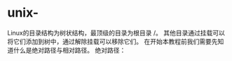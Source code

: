 # unix-
Linux的目录结构为树状结构，最顶级的目录为根目录 /。 其他目录通过挂载可以将它们添加到树中，通过解除挂载可以移除它们。 在开始本教程前我们需要先知道什么是绝对路径与相对路径。 绝对路径：

